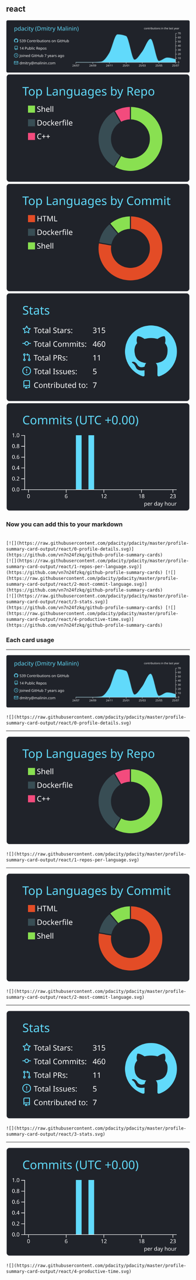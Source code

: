 ## react

[![](./0-profile-details.svg)](https://github.com/vn7n24fzkq/github-profile-summary-cards)
[![](./1-repos-per-language.svg)](https://github.com/vn7n24fzkq/github-profile-summary-cards) [![](./2-most-commit-language.svg)](https://github.com/vn7n24fzkq/github-profile-summary-cards)
[![](./3-stats.svg)](https://github.com/vn7n24fzkq/github-profile-summary-cards) [![](./4-productive-time.svg)](https://github.com/vn7n24fzkq/github-profile-summary-cards)
### Now you can add this to your markdown
```

[![](https://raw.githubusercontent.com/pdacity/pdacity/master/profile-summary-card-output/react/0-profile-details.svg)](https://github.com/vn7n24fzkq/github-profile-summary-cards)
[![](https://raw.githubusercontent.com/pdacity/pdacity/master/profile-summary-card-output/react/1-repos-per-language.svg)](https://github.com/vn7n24fzkq/github-profile-summary-cards) [![](https://raw.githubusercontent.com/pdacity/pdacity/master/profile-summary-card-output/react/2-most-commit-language.svg)](https://github.com/vn7n24fzkq/github-profile-summary-cards)
[![](https://raw.githubusercontent.com/pdacity/pdacity/master/profile-summary-card-output/react/3-stats.svg)](https://github.com/vn7n24fzkq/github-profile-summary-cards) [![](https://raw.githubusercontent.com/pdacity/pdacity/master/profile-summary-card-output/react/4-productive-time.svg)](https://github.com/vn7n24fzkq/github-profile-summary-cards)

```

### Each card usage
---

![](./0-profile-details.svg)

```
![](https://raw.githubusercontent.com/pdacity/pdacity/master/profile-summary-card-output/react/0-profile-details.svg)
```

    

---

![](./1-repos-per-language.svg)

```
![](https://raw.githubusercontent.com/pdacity/pdacity/master/profile-summary-card-output/react/1-repos-per-language.svg)
```

    

---

![](./2-most-commit-language.svg)

```
![](https://raw.githubusercontent.com/pdacity/pdacity/master/profile-summary-card-output/react/2-most-commit-language.svg)
```

    

---

![](./3-stats.svg)

```
![](https://raw.githubusercontent.com/pdacity/pdacity/master/profile-summary-card-output/react/3-stats.svg)
```

    

---

![](./4-productive-time.svg)

```
![](https://raw.githubusercontent.com/pdacity/pdacity/master/profile-summary-card-output/react/4-productive-time.svg)
```

    
